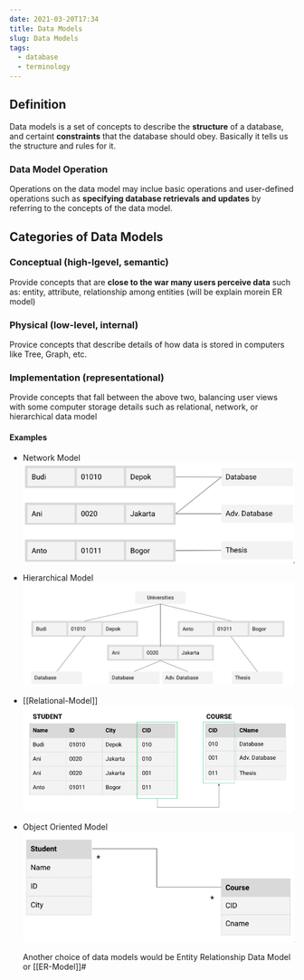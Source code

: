 ```yaml
---
date: 2021-03-20T17:34
title: Data Models
slug: Data Models
tags:
  - database
  - terminology
---
```


## Definition

Data models is a set of concepts to describe the **structure** of a database, and certaint **constraints** that the database should obey. Basically it tells us the structure and rules for it.

### Data Model Operation

Operations on the data model may inclue basic operations and user-defined operations such as **specifying database retrievals and updates** by referring to the concepts of the data model.

## Categories of Data Models

### Conceptual (high-lgevel, semantic)

Provide concepts that are **close to the war many users perceive data** such as: entity, attribute, relationship among entities (will be explain morein ER model)

### Physical (low-level, internal)

Provice concepts that describe details of how data is stored in computers like Tree, Graph, etc.

### Implementation (representational)

Provide concepts that fall between the above two, balancing user views with some computer storage details such as relational, network, or hierarchical data model

#### Examples

- Network Model
  ![Network Model example](static/pic-selected-210320-1742-47.png)

- Hierarchical Model
  ![Hierarchical Model example](static/pic-selected-210320-1743-38.png)

- [[Relational-Model]]
  ![Relational Model example](static/pic-selected-210320-1744-49.png)

- Object Oriented Model
  ![OO Model example](static/pic-selected-210320-1746-10.png)

  Another choice of data models would be Entity Relationship Data Model or [[ER-Model]]#
